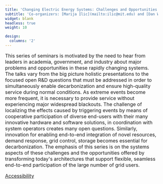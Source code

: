```yaml
---
title: 'Changing Electric Energy Systems: Challenges and Opportunities'
subtitle: 'Co-organizers: [Marija Ilic](mailto:ilic@mit.edu) and [Dan Wu](mailto:danwumit@mit.edu)'
widget: blank
headless: true
weight: 10

design:
  columns: '2'
---
```



<font size="3">

This series of seminars is motivated by the need to hear from leaders in
academia, government, and industry about major problems and opportunities in
these rapidly changing systems. The talks vary from the big picture holistic
presentations to the focused open R&D questions that must be addressed in order
to simultaneously enable decarbonization and ensure high-quality service
during normal conditions. As extreme events become more frequent, it is
necessary to provide service without experiencing major widespread blackouts.
The challenge of localizing the effects caused by triggering events by means of
cooperative participation of diverse end-users with their many innovative
hardware and software solutions, in coordination with system operators creates
many open questions. Similarly, innovation for enabling end-to-end
integration of novel resources, demand response, grid control, storage becomes
essential for decarbonization. The emphasis of this series is on the systems
aspects of these challenges and the opportunities offered by transforming
today's architectures that support flexible, seamless end-to-end participation
of the large number of grid users.


[Accessibility](https://accessibility.mit.edu/)

</font>
